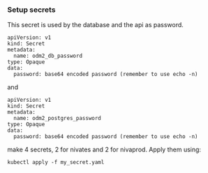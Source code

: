 ### Setup secrets

This secret is used by the database and the api as password.

```
apiVersion: v1
kind: Secret
metadata:
  name: odm2_db_password
type: Opaque
data:
  password: base64 encoded password (remember to use echo -n)
```
and
```
apiVersion: v1
kind: Secret
metadata:
  name: odm2_postgres_password
type: Opaque
data:
  password: base64 encoded password (remember to use echo -n)
```
make 4 secrets, 2 for nivates and 2 for nivaprod. Apply them using:
```
kubectl apply -f my_secret.yaml
```
